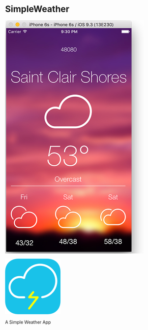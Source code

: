 # SimpleWeather
![alt text](/SimpleWeather/Assets.xcassets/SC.png "SimpleWeather Icon")

![alt text](/SimpleWeather/Assets.xcassets/AppIcon.appiconset/Icon-60@3x.png "SimpleWeather Icon")

A Simple Weather App
